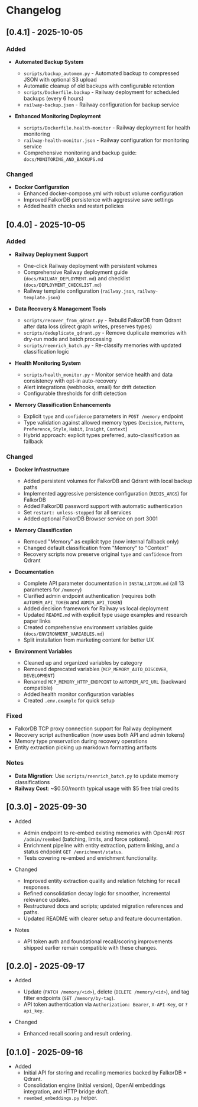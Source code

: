 # Changelog

## [0.4.1] - 2025-10-05

### Added
- **Automated Backup System**
  - `scripts/backup_automem.py` - Automated backup to compressed JSON with optional S3 upload
  - Automatic cleanup of old backups with configurable retention
  - `scripts/Dockerfile.backup` - Railway deployment for scheduled backups (every 6 hours)
  - `railway-backup.json` - Railway configuration for backup service

- **Enhanced Monitoring Deployment**
  - `scripts/Dockerfile.health-monitor` - Railway deployment for health monitoring
  - `railway-health-monitor.json` - Railway configuration for monitoring service
  - Comprehensive monitoring and backup guide: `docs/MONITORING_AND_BACKUPS.md`

### Changed
- **Docker Configuration**
  - Enhanced docker-compose.yml with robust volume configuration
  - Improved FalkorDB persistence with aggressive save settings
  - Added health checks and restart policies

## [0.4.0] - 2025-10-05

### Added
- **Railway Deployment Support**
  - One-click Railway deployment with persistent volumes
  - Comprehensive Railway deployment guide (`docs/RAILWAY_DEPLOYMENT.md`) and checklist (`docs/DEPLOYMENT_CHECKLIST.md`)
  - Railway template configuration (`railway.json`, `railway-template.json`)
  
- **Data Recovery & Management Tools**
  - `scripts/recover_from_qdrant.py` - Rebuild FalkorDB from Qdrant after data loss (direct graph writes, preserves types)
  - `scripts/deduplicate_qdrant.py` - Remove duplicate memories with dry-run mode and batch processing
  - `scripts/reenrich_batch.py` - Re-classify memories with updated classification logic
  
- **Health Monitoring System**
  - `scripts/health_monitor.py` - Monitor service health and data consistency with opt-in auto-recovery
  - Alert integrations (webhooks, email) for drift detection
  - Configurable thresholds for drift detection

- **Memory Classification Enhancements**
  - Explicit `type` and `confidence` parameters in `POST /memory` endpoint
  - Type validation against allowed memory types (`Decision`, `Pattern`, `Preference`, `Style`, `Habit`, `Insight`, `Context`)
  - Hybrid approach: explicit types preferred, auto-classification as fallback

### Changed
- **Docker Infrastructure**
  - Added persistent volumes for FalkorDB and Qdrant with local backup paths
  - Implemented aggressive persistence configuration (`REDIS_ARGS`) for FalkorDB
  - Added FalkorDB password support with automatic authentication
  - Set `restart: unless-stopped` for all services
  - Added optional FalkorDB Browser service on port 3001

- **Memory Classification**
  - Removed "Memory" as explicit type (now internal fallback only)
  - Changed default classification from "Memory" to "Context"
  - Recovery scripts now preserve original `type` and `confidence` from Qdrant

- **Documentation**
  - Complete API parameter documentation in `INSTALLATION.md` (all 13 parameters for `/memory`)
  - Clarified admin endpoint authentication (requires both `AUTOMEM_API_TOKEN` and `ADMIN_API_TOKEN`)
  - Added decision framework for Railway vs local deployment
  - Updated `README.md` with explicit type usage examples and research paper links
  - Created comprehensive environment variables guide (`docs/ENVIRONMENT_VARIABLES.md`)
  - Split installation from marketing content for better UX

- **Environment Variables**
  - Cleaned up and organized variables by category
  - Removed deprecated variables (`MCP_MEMORY_AUTO_DISCOVER`, `DEVELOPMENT`)
  - Renamed `MCP_MEMORY_HTTP_ENDPOINT` to `AUTOMEM_API_URL` (backward compatible)
  - Added health monitor configuration variables
  - Created `.env.example` for quick setup

### Fixed
- FalkorDB TCP proxy connection support for Railway deployment
- Recovery script authentication (now uses both API and admin tokens)
- Memory type preservation during recovery operations
- Entity extraction picking up markdown formatting artifacts

### Notes
- **Data Migration**: Use `scripts/reenrich_batch.py` to update memory classifications
- **Railway Cost**: ~$0.50/month typical usage with $5 free trial credits

## [0.3.0] - 2025-09-30

- Added
  - Admin endpoint to re-embed existing memories with OpenAI: `POST /admin/reembed` (batching, limits, and force options).
  - Enrichment pipeline with entity extraction, pattern linking, and a status endpoint `GET /enrichment/status`.
  - Tests covering re-embed and enrichment functionality.

- Changed
  - Improved entity extraction quality and relation fetching for recall responses.
  - Refined consolidation decay logic for smoother, incremental relevance updates.
  - Restructured docs and scripts; updated migration references and paths.
  - Updated README with clearer setup and feature documentation.

- Notes
  - API token auth and foundational recall/scoring improvements shipped earlier remain compatible with these changes.

## [0.2.0] - 2025-09-17

- Added
  - Update (`PATCH /memory/<id>`), delete (`DELETE /memory/<id>`), and tag filter endpoints (`GET /memory/by-tag`).
  - API token authentication via `Authorization: Bearer`, `X-API-Key`, or `?api_key`.

- Changed
  - Enhanced recall scoring and result ordering.

## [0.1.0] - 2025-09-16

- Added
  - Initial API for storing and recalling memories backed by FalkorDB + Qdrant.
  - Consolidation engine (initial version), OpenAI embeddings integration, and HTTP bridge draft.
  - `reembed_embeddings.py` helper.
